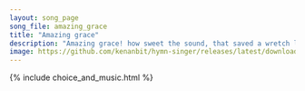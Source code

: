 ```yaml
---
layout: song_page
song_file: amazing_grace
title: "Amazing grace"
description: "Amazing grace! how sweet the sound, that saved a wretch like me! I once was lost, but now am found, was blind, but now I see.  'Twas grace that taught... english christian 4part musicbyother textbyother chords"
image: https://github.com/kenanbit/hymn-singer/releases/latest/download/amazing_grace-trad.png
---
```


{% include choice_and_music.html %}